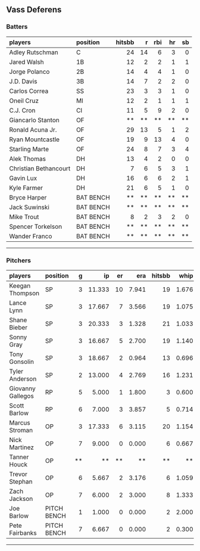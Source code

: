 ## Vass Deferens

### Batters

 
|players               |position  | hitsbb|  r| rbi| hr| sb| 
|:---------------------|:---------|------:|--:|---:|--:|--:| 
|Adley Rutschman       |C         |     24| 14|   6|  3|  0| 
|Jared Walsh           |1B        |     12|  2|   2|  1|  1| 
|Jorge Polanco         |2B        |     14|  4|   4|  1|  0| 
|J.D. Davis            |3B        |     14|  7|   2|  2|  0| 
|Carlos Correa         |SS        |     23|  3|   3|  1|  0| 
|Oneil Cruz            |MI        |     12|  2|   1|  1|  1| 
|C.J. Cron             |CI        |     11|  5|   9|  2|  0| 
|Giancarlo Stanton     |OF        |     **| **|  **| **| **| 
|Ronald Acuna Jr.      |OF        |     29| 13|   5|  1|  2| 
|Ryan Mountcastle      |OF        |     19|  9|  13|  4|  0| 
|Starling Marte        |OF        |     24|  8|   7|  3|  4| 
|Alek Thomas           |DH        |     13|  4|   2|  0|  0| 
|Christian Bethancourt |DH        |      7|  6|   5|  3|  1| 
|Gavin Lux             |DH        |     16|  6|   6|  2|  1| 
|Kyle Farmer           |DH        |     21|  6|   5|  1|  0| 
|Bryce Harper          |BAT BENCH |     **| **|  **| **| **| 
|Jack Suwinski         |BAT BENCH |     **| **|  **| **| **| 
|Mike Trout            |BAT BENCH |      8|  2|   3|  2|  0| 
|Spencer Torkelson     |BAT BENCH |     **| **|  **| **| **| 
|Wander Franco         |BAT BENCH |     **| **|  **| **| **| 


* * *

### Pitchers

 
|players           |position    |  g|     ip| er|   era| hitsbb|  whip| so|  w| sv| 
|:-----------------|:-----------|--:|------:|--:|-----:|------:|-----:|--:|--:|--:| 
|Keegan Thompson   |SP          |  3| 11.333| 10| 7.941|     19| 1.676|  8|  1|  0| 
|Lance Lynn        |SP          |  3| 17.667|  7| 3.566|     19| 1.075| 18|  1|  0| 
|Shane Bieber      |SP          |  3| 20.333|  3| 1.328|     21| 1.033| 18|  2|  0| 
|Sonny Gray        |SP          |  3| 16.667|  5| 2.700|     19| 1.140| 21|  1|  0| 
|Tony Gonsolin     |SP          |  3| 18.667|  2| 0.964|     13| 0.696| 14|  3|  0| 
|Tyler Anderson    |SP          |  2| 13.000|  4| 2.769|     16| 1.231| 10|  0|  0| 
|Giovanny Gallegos |RP          |  5|  5.000|  1| 1.800|      3| 0.600|  4|  0|  1| 
|Scott Barlow      |RP          |  6|  7.000|  3| 3.857|      5| 0.714|  9|  1|  3| 
|Marcus Stroman    |OP          |  3| 17.333|  6| 3.115|     20| 1.154| 15|  0|  0| 
|Nick Martinez     |OP          |  7|  9.000|  0| 0.000|      6| 0.667|  9|  0|  1| 
|Tanner Houck      |OP          | **|     **| **|    **|     **|    **| **| **| **| 
|Trevor Stephan    |OP          |  6|  5.667|  2| 3.176|      6| 1.059| 10|  0|  0| 
|Zach Jackson      |OP          |  7|  6.000|  2| 3.000|      8| 1.333|  8|  0|  0| 
|Joe Barlow        |PITCH BENCH |  1|  1.000|  0| 0.000|      2| 2.000|  1|  0|  0| 
|Pete Fairbanks    |PITCH BENCH |  7|  6.667|  0| 0.000|      2| 0.300|  9|  0|  2| 


* * *


